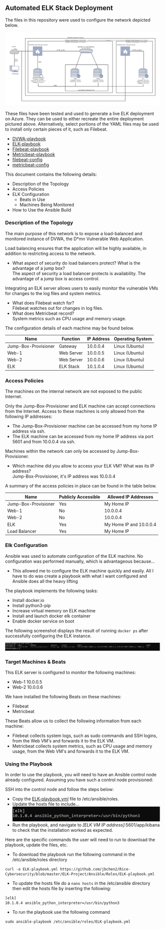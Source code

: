 ## Automated ELK Stack Deployment

The files in this repository were used to configure the network depicted below.

![TODO: Update the path with the name of your diagram](ELK-Project/Diagrams/ELK-Network-Diagram.png)

These files have been tested and used to generate a live ELK deployment on Azure. They can be used to either recreate the entire deployment pictured above. Alternatively, select portions of the YAML files may be used to install only certain pieces of it, such as Filebeat.

  - [DVWA-playbook](ELK-Project/Ansible/Roles/DVWA-playbook.yml)
  - [ELK-playbook](ELK-Project/Ansible/Roles/ELK-playbook.yml)
  - [Filebeat-playbook](ELK-Project/Ansible/Roles/Filebeat-playbook.yml)
  - [Metricbeat-playbook](ELK-Project/Ansible/Roles/Metricbeat-playbook.yml)
  - [filebeat-config](ELK-Project/Ansible/Files/filebeat-config.yml)
  - [metricbeat-config](ELK-Project/Ansible/Files/metricbeat-config.yml)

This document contains the following details:
- Description of the Topology
- Access Policies
- ELK Configuration
  - Beats in Use
  - Machines Being Monitored
- How to Use the Ansible Build


### Description of the Topology

The main purpose of this network is to expose a load-balanced and monitored instance of DVWA, the D*mn Vulnerable Web Application.

Load balancing ensures that the application will be highly available, in addition to restricting access to the network.
- What aspect of security do load balancers protect? What is the advantage of a jump box?\
The aspect of security a load balancer protects is availability. The advantage of a jump box is access control.

Integrating an ELK server allows users to easily monitor the vulnerable VMs for changes to the log files and system metrics.
- What does Filebeat watch for?\
Filebeat watches out for changes in log files.  
- What does Metricbeat record?\
System metrics such as CPU usage and memory usage.

The configuration details of each machine may be found below.

| Name                 | Function   | IP Address | Operating System |
|----------------------|------------|------------|------------------|
| Jump-Box-Provisioner | Gateway    | 10.0.0.4   | Linux (Ubuntu)   |
| Web-1                | Web Server | 10.0.0.5   | Linux (Ubuntu)   |
| Web-2                | Web Server | 10.0.0.6   | Linux (Ubuntu)   |
| ELK                  | ELK Stack  | 10.1.0.4   | Linux (Ubuntu)   |

### Access Policies

The machines on the internal network are not exposed to the public Internet. 

Only the Jump-Box-Provisioner and ELK machine can accept connections from the Internet. Access to these machines is only allowed from the following IP addresses:
- The Jump-Box-Provisioner machine can be accessed from my home IP address via ssh.
- The ELK machine can be accessed from my home IP address via port 5601 and from 10.0.0.4 via ssh.

Machines within the network can only be accessed by Jump-Box-Provisioner.
- Which machine did you allow to access your ELK VM? What was its IP address?\
Jump-Box-Provisioner, it's IP address was 10.0.0.4

A summary of the access policies in place can be found in the table below.

| Name                 | Publicly Accessible | Allowed IP Addresses    |
|----------------------|---------------------|-------------------------|
| Jump-Box-Provisioner | Yes                 | My Home IP              |
| Web-1                | No                  | 10.0.0.4                |
| Web-2                | No                  | 10.0.0.4                |
| ELK                  | Yes                 | My Home IP and 10.0.0.4 |
| Load Balancer        | Yes                 | My Home IP              |

### Elk Configuration

Ansible was used to automate configuration of the ELK machine. No configuration was performed manually, which is advantageous because...
- This allowed me to configure the ELK machine quickly and easily. All I have to do was create a playbook with what I want configured and Ansible does all the heavy lifting

The playbook implements the following tasks:
- Install docker.io
- Install python3-pip
- Increase virtual memory on ELK machine
- Install and launch docker elk container
- Enable docker service on boot

The following screenshot displays the result of running `docker ps` after successfully configuring the ELK instance.

![TODO: Update the path with the name of your screenshot of docker ps output](ELK-Project/Images/docker_ps_output.png)

### Target Machines & Beats
This ELK server is configured to monitor the following machines:
- Web-1 10.0.0.5
- Web-2 10.0.0.6

We have installed the following Beats on these machines:
- Filebeat
- Metricbeat

These Beats allow us to collect the following information from each machine:
- Filebeat collects system logs, such as sudo commands and SSH logins, from the Web VM's and forwards it to the ELK VM.
- Metricbeat collects system metrics, such as CPU usage and memory usage, from the Web VM's and forwards it to the ELK VM.

### Using the Playbook
In order to use the playbook, you will need to have an Ansible control node already configured. Assuming you have such a control node provisioned: 

SSH into the control node and follow the steps below:
- Copy the [ELK-playbook.yml](ELK-Project/Ansible/Roles/ELK-playbook.yml) file to /etc/ansible/roles.
- Update the hosts file to include...\
![alt text](ELK-Project/Images/update_hosts.PNG)
- Run the playbook, and navigate to _[ELK VM IP address]_:5601/app/kibana to check that the installation worked as expected.

Here are the specific commands the user will need to run to download the playbook, update the files, etc.

- To download the playbook run the following command in the /etc/ansible/roles directory
```
curl -o ELK-playbook.yml https://github.com/jbchen2/Rice-Cybersecurity/blob/master/ELK-Project/Ansible/Roles/ELK-playbook.yml
```
- To update the hosts file do a `nano hosts` in the /etc/ansible directory then edit the hosts file by inserting the following:
```
[elk]
10.1.0.4 ansible_python_interpreter=/usr/bin/python3
```
- To run the playbook use the following command
```
sudo ansible-playbook /etc/ansible/roles/ELK-playbook.yml
```